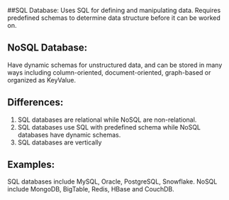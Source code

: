 ##SQL Database:
Uses SQL for defining and manipulating data. Requires predefined schemas to determine data structure before it can be worked on.

## NoSQL Database:
Have dynamic schemas for unstructured data, and can be stored in many ways including column-oriented, document-oriented, graph-based or organized as KeyValue.

## Differences:
1. SQL databases are relational while NoSQL are non-relational.
2. SQL databases use SQL with predefined schema while NoSQL databases have dynamic schemas.
3. SQL databases are vertically 

## Examples:
SQL databases include MySQL, Oracle, PostgreSQL, Snowflake. NoSQL include MongoDB, BigTable, Redis, HBase and CouchDB.
